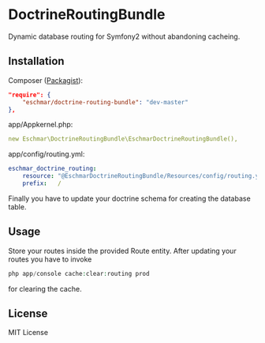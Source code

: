 # DoctrineRoutingBundle
Dynamic database routing for Symfony2 without abandoning cacheing.

## Installation
Composer ([Packagist](https://packagist.org/packages/eschmar/doctrine-routing-bundle)):
```json
"require": {
	"eschmar/doctrine-routing-bundle": "dev-master"
},
```

app/Appkernel.php:
```yaml
new Eschmar\DoctrineRoutingBundle\EschmarDoctrineRoutingBundle(),
```

app/config/routing.yml:
```yaml
eschmar_doctrine_routing:
    resource: "@EschmarDoctrineRoutingBundle/Resources/config/routing.yml"
    prefix:   /
```

Finally you have to update your doctrine schema for creating the database table.

## Usage

Store your routes inside the provided Route entity. After updating your routes you have to invoke
```php
php app/console cache:clear:routing prod
```
for clearing the cache.

## License

MIT License

